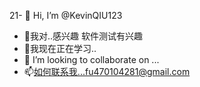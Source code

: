21- 👋 Hi, I’m @KevinQIU123
- 👀我对..感兴趣
软件测试有兴趣
- 🌱我现在正在学习..
- 💞️ I’m looking to collaborate on ...
- 📫如何联系我...fu470104281@gmail.com

<!---
KevinQIU123/KevinQIU123 is a ✨ special ✨ repository because its `README.md` (this file) appears on your GitHub profile.
You can click the Preview link to take a look at your changes.
--->

